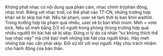 Không phát nhạc có nội dung quá phản cảm, nhạc chính trị/phản động, nhạc troll. Riêng với nhạc troll, có thể phát vào T7-CN, những trường hợp khác sẽ bị skip bài hát. Nếu tái phạm, user sẽ tạm thời bị ban khỏi waitlist. Trong trường hợp tái phạm quá nhiều, user sẽ bị ban khỏi room.
Meh = vote kick. Nếu số meh bằng 2/3 số người trong phòng (trong trường hợp quá nhiều người) thì bài hát sẽ bị skip. 
Đừng vì lý do cá nhân "tui không thích thể loại nhạc này" mà chê bai/ meh những bài hát của người khác. Hãy meh những bài nào cần phải skip.
Đối xử tốt với mọi người.
Hãy chịu trách nhiệm cho hành động của bản thân.
